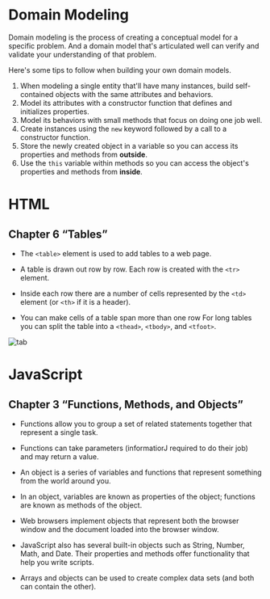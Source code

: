 # Domain Modeling

Domain modeling is the process of creating a conceptual model for a specific problem. And a domain model that's articulated well can verify and validate your understanding of that problem.

Here's some tips to follow when building your own domain models.

1. When modeling a single entity that'll have many instances, build self-contained objects with the same attributes and behaviors.
1. Model its attributes with a constructor function that defines and initializes properties.
1. Model its behaviors with small methods that focus on doing one job well.
1. Create instances using the `new` keyword followed by a call to a constructor function.
1. Store the newly created object in a variable so you can access its properties and methods from **outside**.
1. Use the `this` variable within methods so you can access the object's properties and methods from **inside**.

# HTML

## Chapter 6 “Tables”

* The `<table>` element is used to add tables to a web
page.

* A table is drawn out row by row. Each row is created
with the `<tr>` element.

* Inside each row there are a number of cells
represented by the `<td>` element (or `<th>` if it is a
header).

* You can make cells of a table span more than one row
For long tables you can split the table into a `<thead>`,
`<tbody>`, and `<tfoot>`.

![tab](https://vertex-academy.com/tutorials/wp-content/uploads/2016/08/table.png)

# JavaScript

## Chapter 3 “Functions, Methods, and Objects”

* Functions allow you to group a set of related
statements together that represent a single task.

* Functions can take parameters (informatiorJ required
to do their job) and may return a value.

* An object is a series of variables and functions that
represent something from the world around you.

* In an object, variables are known as properties of the
object; functions are known as methods of the object.

* Web browsers implement objects that represent both
the browser window and the document loaded into the
browser window.

* JavaScript also has several built-in objects such as
String, Number, Math, and Date. Their properties and
methods offer functionality that help you write scripts.

* Arrays and objects can be used to create complex data
sets (and both can contain the other).